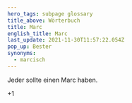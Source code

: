 ```yaml
---
hero_tags: subpage glossary
title_above: Wörterbuch
title: Marc
english_title: Marc
last_update: 2021-11-30T11:57:22.054Z
pop_up: Bester
synonyms:
  - marcisch
---
```

Jeder sollte einen Marc haben.

+1